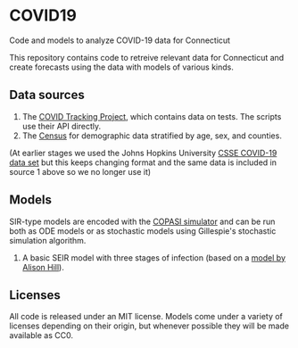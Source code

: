 # COVID19
Code and models to analyze COVID-19 data for Connecticut

This repository contains code to retreive relevant data for Connecticut and create 
forecasts using the data with models of various kinds.

## Data sources
1. The [COVID Tracking Project](https://covidtracking.com), which contains data on tests. The scripts use their API directly.
2. The [Census](https://www.census.gov/data/datasets.html) for demographic data stratified by age, sex, and counties.

(At earlier stages we used the Johns Hopkins University [CSSE COVID-19 data set](https://github.com/CSSEGISandData/COVID-19.git) but this keeps changing format and the same data is included in source 1 above so we no longer use it)

## Models
SIR-type models are encoded with the [COPASI simulator](http://copasi.org) and can be run both as ODE models or as stochastic models using Gillespie's stochastic simulation algorithm.

1. A basic SEIR model with three stages of infection (based on a [model by Alison Hill](https://alhill.shinyapps.io/COVID19seir/)). 

## Licenses
All code is released under an MIT license. Models come under a variety of licenses depending on their origin, but whenever possible they will be made available as CC0.
